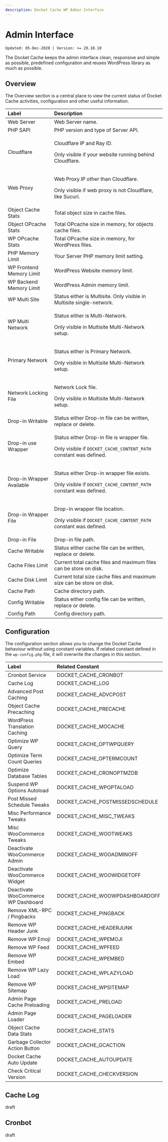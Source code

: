 ```yaml
---
description: Docket Cache WP Admin Interface
---
```


# Admin Interface

`Updated: 05-Dec-2020 | Version: >= 20.10.10`

The Docket Cache keeps the admin interface clean, responsive and simple as possible, predefined configuration and reuses WordPress library as much as possible.

## Overview

The Overview section is a central place to view the current status of Docket Cache activities, configuration and other useful information.

<table>
  <thead>
    <tr>
      <th style="text-align:left">Label</th>
      <th style="text-align:left">Description</th>
    </tr>
  </thead>
  <tbody>
    <tr>
      <td style="text-align:left">Web Server</td>
      <td style="text-align:left">Web Server name.</td>
    </tr>
    <tr>
      <td style="text-align:left">PHP SAPI</td>
      <td style="text-align:left">PHP version and type of Server API.</td>
    </tr>
    <tr>
      <td style="text-align:left">Cloudflare</td>
      <td style="text-align:left">
        <p>Cloudflare IP and Ray ID.</p>
        <p>Only visible if your website running behind Cloudflare.</p>
      </td>
    </tr>
    <tr>
      <td style="text-align:left">Web Proxy</td>
      <td style="text-align:left">
        <p>Web Proxy IP other than Cloudflare.</p>
        <p>Only visible if web proxy is not Cloudflare, like Sucuri.</p>
      </td>
    </tr>
    <tr>
      <td style="text-align:left">Object Cache Stats</td>
      <td style="text-align:left">Total object size in cache files.</td>
    </tr>
    <tr>
      <td style="text-align:left">Object OPcache Stats</td>
      <td style="text-align:left">Total OPcache size in memory, for objects cache files.</td>
    </tr>
    <tr>
      <td style="text-align:left">WP OPcache Stats</td>
      <td style="text-align:left">Total OPcache size in memory, for WordPress files.</td>
    </tr>
    <tr>
      <td style="text-align:left">PHP Memory Limit</td>
      <td style="text-align:left">Your Server PHP memory limit setting.</td>
    </tr>
    <tr>
      <td style="text-align:left">WP Frontend Memory Limit</td>
      <td style="text-align:left">WordPress Website memory limit.</td>
    </tr>
    <tr>
      <td style="text-align:left">WP Backend Memory Limit</td>
      <td style="text-align:left">WordPress Admin memory limit.</td>
    </tr>
    <tr>
      <td style="text-align:left">WP Multi Site</td>
      <td style="text-align:left">Status either is Multisite. Only visible in Multisite single-network.</td>
    </tr>
    <tr>
      <td style="text-align:left">WP Multi Network</td>
      <td style="text-align:left">
        <p>Status either is Multi-Network.</p>
        <p>Only visible in Multisite Multi-Network setup.</p>
      </td>
    </tr>
    <tr>
      <td style="text-align:left">Primary Network</td>
      <td style="text-align:left">
        <p>Status either is Primary Network.</p>
        <p>Only visible in Multisite Multi-Network setup.</p>
      </td>
    </tr>
    <tr>
      <td style="text-align:left">Network Locking File</td>
      <td style="text-align:left">
        <p>Network Lock file.</p>
        <p>Only visible in Multisite Multi-Network setup.</p>
      </td>
    </tr>
    <tr>
      <td style="text-align:left">Drop-in Writable</td>
      <td style="text-align:left">Status either Drop-in file can be written, replace or delete.</td>
    </tr>
    <tr>
      <td style="text-align:left">Drop-in use Wrapper</td>
      <td style="text-align:left">
        <p>Status either Drop-in file is wrapper file.</p>
        <p>Only visible if <code>DOCKET_CACHE_CONTENT_PATH</code> constant was defined.</p>
      </td>
    </tr>
    <tr>
      <td style="text-align:left">Drop-in Wrapper Available</td>
      <td style="text-align:left">
        <p>Status either Drop-in wrapper file exists.</p>
        <p>Only visible if <code>DOCKET_CACHE_CONTENT_PATH</code> constant was defined.</p>
      </td>
    </tr>
    <tr>
      <td style="text-align:left">Drop-in Wrapper File</td>
      <td style="text-align:left">
        <p>Drop-in wrapper file location.</p>
        <p>Only visible if <code>DOCKET_CACHE_CONTENT_PATH</code> constant was defined.</p>
      </td>
    </tr>
    <tr>
      <td style="text-align:left">Drop-in File</td>
      <td style="text-align:left">Drop-in file path.</td>
    </tr>
    <tr>
      <td style="text-align:left">Cache Writable</td>
      <td style="text-align:left">Status either cache file can be written, replace or delete.</td>
    </tr>
    <tr>
      <td style="text-align:left">Cache Files Limit</td>
      <td style="text-align:left">Current total cache files and maximum files can be store on disk.</td>
    </tr>
    <tr>
      <td style="text-align:left">Cache Disk Limit</td>
      <td style="text-align:left">Current total size cache files and maximum size can be store on disk.</td>
    </tr>
    <tr>
      <td style="text-align:left">Cache Path</td>
      <td style="text-align:left">Cache directory path.</td>
    </tr>
    <tr>
      <td style="text-align:left">Config Writable</td>
      <td style="text-align:left">Status either config file can be written, replace or delete.</td>
    </tr>
    <tr>
      <td style="text-align:left">Config Path</td>
      <td style="text-align:left">Config directory path.</td>
    </tr>
  </tbody>
</table>

## Configuration

The configuration section allows you to change the Docket Cache behaviour without using constant variables. If related constant defined in the `wp-config.php` file, it will overwrite the changes in this section.

| Label | Related Constant |
| :--- | :--- |
| Cronbot Service | DOCKET\_CACHE\_CRONBOT |
| Cache Log | DOCKET\_CACHE\_LOG |
| Advanced Post Caching | DOCKET\_CACHE\_ADVCPOST |
| Object Cache Precaching | DOCKET\_CACHE\_PRECACHE |
| WordPress Translation Caching | DOCKET\_CACHE\_MOCACHE |
| Optimize WP Query | DOCKET\_CACHE\_OPTWPQUERY |
| Optimize Term Count Queries | DOCKET\_CACHE\_OPTERMCOUNT |
| Optimize Database Tables | DOCKET\_CACHE\_CRONOPTMZDB |
| Suspend WP Options Autoload | DOCKET\_CACHE\_WPOPTALOAD |
| Post Missed Schedule Tweaks | DOCKET\_CACHE\_POSTMISSEDSCHEDULE |
| Misc Performance Tweaks | DOCKET\_CACHE\_MISC\_TWEAKS |
| Misc WooCommerce Tweaks | DOCKET\_CACHE\_WOOTWEAKS |
| Deactivate WooCommerce Admin | DOCKET\_CACHE\_WOOADMINOFF |
| Deactivate WooCommerce Widget | DOCKET\_CACHE\_WOOWIDGETOFF |
| Deactivate WooCommerce WP Dashboard | DOCKET\_CACHE\_WOOWPDASHBOARDOFF |
| Remove XML-RPC / Pingbacks | DOCKET\_CACHE\_PINGBACK |
| Remove WP Header Junk | DOCKET\_CACHE\_HEADERJUNK |
| Remove WP Emoji | DOCKET\_CACHE\_WPEMOJI |
| Remove WP Feed | DOCKET\_CACHE\_WPFEED |
| Remove WP Embed | DOCKET\_CACHE\_WPEMBED |
| Remove WP Lazy Load | DOCKET\_CACHE\_WPLAZYLOAD |
| Remove WP Sitemap | DOCKET\_CACHE\_WPSITEMAP |
| Admin Page Cache Preloading | DOCKET\_CACHE\_PRELOAD |
| Admin Page Loader | DOCKET\_CACHE\_PAGELOADER |
| Object Cache Data Stats | DOCKET\_CACHE\_STATS |
| Garbage Collector Action Button | DOCKET\_CACHE\_GCACTION |
| Docket Cache Auto Update | DOCKET\_CACHE\_AUTOUPDATE |
| Check Critical Version | DOCKET\_CACHE\_CHECKVERSION |

## Cache Log

draft

## Cronbot

draft



